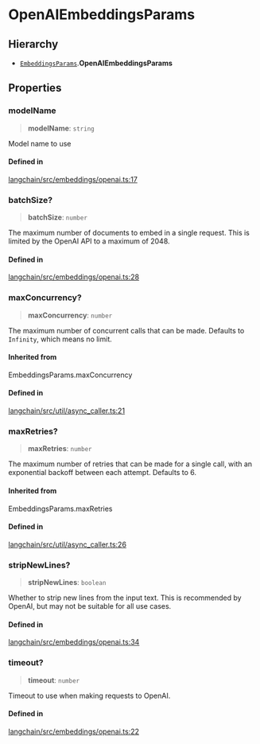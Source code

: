 OpenAIEmbeddingsParams
======================

Hierarchy[​](#hierarchy "Direct link to Hierarchy")
---------------------------------------------------

*   [`EmbeddingsParams`](/docs/api/embeddings_base/types/EmbeddingsParams).**OpenAIEmbeddingsParams**

Properties[​](#properties "Direct link to Properties")
------------------------------------------------------

### modelName[​](#modelname "Direct link to modelName")

> **modelName**: `string`

Model name to use

#### Defined in[​](#defined-in "Direct link to Defined in")

[langchain/src/embeddings/openai.ts:17](https://github.com/hwchase17/langchainjs/blob/46e1734/langchain/src/embeddings/openai.ts#L17)

### batchSize?[​](#batchsize "Direct link to batchSize?")

> **batchSize**: `number`

The maximum number of documents to embed in a single request. This is limited by the OpenAI API to a maximum of 2048.

#### Defined in[​](#defined-in-1 "Direct link to Defined in")

[langchain/src/embeddings/openai.ts:28](https://github.com/hwchase17/langchainjs/blob/46e1734/langchain/src/embeddings/openai.ts#L28)

### maxConcurrency?[​](#maxconcurrency "Direct link to maxConcurrency?")

> **maxConcurrency**: `number`

The maximum number of concurrent calls that can be made. Defaults to `Infinity`, which means no limit.

#### Inherited from[​](#inherited-from "Direct link to Inherited from")

EmbeddingsParams.maxConcurrency

#### Defined in[​](#defined-in-2 "Direct link to Defined in")

[langchain/src/util/async\_caller.ts:21](https://github.com/hwchase17/langchainjs/blob/46e1734/langchain/src/util/async_caller.ts#L21)

### maxRetries?[​](#maxretries "Direct link to maxRetries?")

> **maxRetries**: `number`

The maximum number of retries that can be made for a single call, with an exponential backoff between each attempt. Defaults to 6.

#### Inherited from[​](#inherited-from-1 "Direct link to Inherited from")

EmbeddingsParams.maxRetries

#### Defined in[​](#defined-in-3 "Direct link to Defined in")

[langchain/src/util/async\_caller.ts:26](https://github.com/hwchase17/langchainjs/blob/46e1734/langchain/src/util/async_caller.ts#L26)

### stripNewLines?[​](#stripnewlines "Direct link to stripNewLines?")

> **stripNewLines**: `boolean`

Whether to strip new lines from the input text. This is recommended by OpenAI, but may not be suitable for all use cases.

#### Defined in[​](#defined-in-4 "Direct link to Defined in")

[langchain/src/embeddings/openai.ts:34](https://github.com/hwchase17/langchainjs/blob/46e1734/langchain/src/embeddings/openai.ts#L34)

### timeout?[​](#timeout "Direct link to timeout?")

> **timeout**: `number`

Timeout to use when making requests to OpenAI.

#### Defined in[​](#defined-in-5 "Direct link to Defined in")

[langchain/src/embeddings/openai.ts:22](https://github.com/hwchase17/langchainjs/blob/46e1734/langchain/src/embeddings/openai.ts#L22)